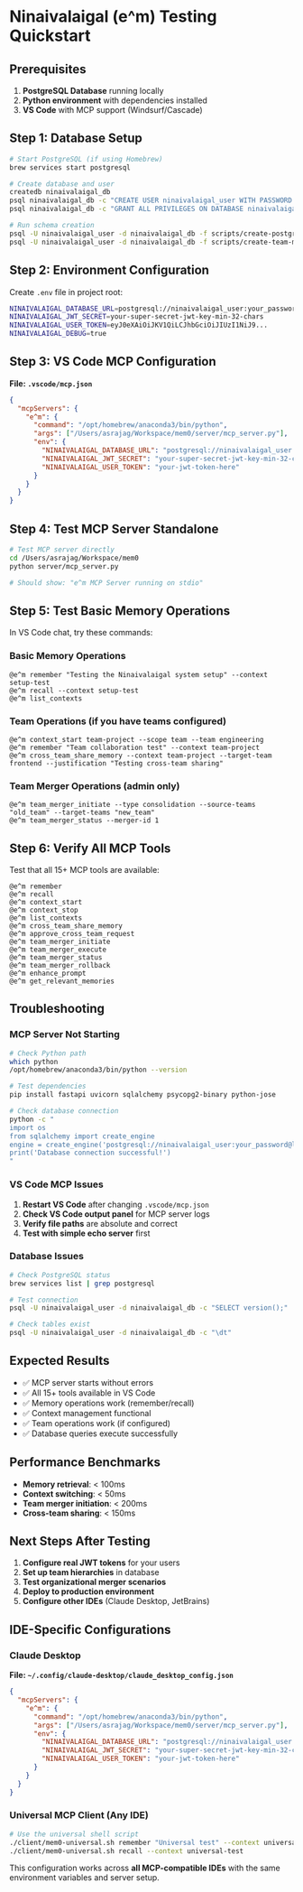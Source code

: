 # Ninaivalaigal (e^m) Testing Quickstart

## Prerequisites
1. **PostgreSQL Database** running locally
2. **Python environment** with dependencies installed
3. **VS Code** with MCP support (Windsurf/Cascade)

## Step 1: Database Setup
```bash
# Start PostgreSQL (if using Homebrew)
brew services start postgresql

# Create database and user
createdb ninaivalaigal_db
psql ninaivalaigal_db -c "CREATE USER ninaivalaigal_user WITH PASSWORD 'your_password';"
psql ninaivalaigal_db -c "GRANT ALL PRIVILEGES ON DATABASE ninaivalaigal_db TO ninaivalaigal_user;"

# Run schema creation
psql -U ninaivalaigal_user -d ninaivalaigal_db -f scripts/create-postgresql-schema.sql
psql -U ninaivalaigal_user -d ninaivalaigal_db -f scripts/create-team-merger-schema.sql
```

## Step 2: Environment Configuration
Create `.env` file in project root:
```bash
NINAIVALAIGAL_DATABASE_URL=postgresql://ninaivalaigal_user:your_password@localhost:5432/ninaivalaigal_db
NINAIVALAIGAL_JWT_SECRET=your-super-secret-jwt-key-min-32-chars
NINAIVALAIGAL_USER_TOKEN=eyJ0eXAiOiJKV1QiLCJhbGciOiJIUzI1NiJ9...
NINAIVALAIGAL_DEBUG=true
```

## Step 3: VS Code MCP Configuration
**File: `.vscode/mcp.json`**
```json
{
  "mcpServers": {
    "e^m": {
      "command": "/opt/homebrew/anaconda3/bin/python",
      "args": ["/Users/asrajag/Workspace/mem0/server/mcp_server.py"],
      "env": {
        "NINAIVALAIGAL_DATABASE_URL": "postgresql://ninaivalaigal_user:your_password@localhost:5432/ninaivalaigal_db",
        "NINAIVALAIGAL_JWT_SECRET": "your-super-secret-jwt-key-min-32-chars",
        "NINAIVALAIGAL_USER_TOKEN": "your-jwt-token-here"
      }
    }
  }
}
```

## Step 4: Test MCP Server Standalone
```bash
# Test MCP server directly
cd /Users/asrajag/Workspace/mem0
python server/mcp_server.py

# Should show: "e^m MCP Server running on stdio"
```

## Step 5: Test Basic Memory Operations
In VS Code chat, try these commands:

### Basic Memory Operations
```
@e^m remember "Testing the Ninaivalaigal system setup" --context setup-test
@e^m recall --context setup-test
@e^m list_contexts
```

### Team Operations (if you have teams configured)
```
@e^m context_start team-project --scope team --team engineering
@e^m remember "Team collaboration test" --context team-project
@e^m cross_team_share_memory --context team-project --target-team frontend --justification "Testing cross-team sharing"
```

### Team Merger Operations (admin only)
```
@e^m team_merger_initiate --type consolidation --source-teams "old_team" --target-teams "new_team"
@e^m team_merger_status --merger-id 1
```

## Step 6: Verify All MCP Tools
Test that all 15+ MCP tools are available:
```
@e^m remember
@e^m recall
@e^m context_start
@e^m context_stop
@e^m list_contexts
@e^m cross_team_share_memory
@e^m approve_cross_team_request
@e^m team_merger_initiate
@e^m team_merger_execute
@e^m team_merger_status
@e^m team_merger_rollback
@e^m enhance_prompt
@e^m get_relevant_memories
```

## Troubleshooting

### MCP Server Not Starting
```bash
# Check Python path
which python
/opt/homebrew/anaconda3/bin/python --version

# Test dependencies
pip install fastapi uvicorn sqlalchemy psycopg2-binary python-jose

# Check database connection
python -c "
import os
from sqlalchemy import create_engine
engine = create_engine('postgresql://ninaivalaigal_user:your_password@localhost:5432/ninaivalaigal_db')
print('Database connection successful!')
"
```

### VS Code MCP Issues
1. **Restart VS Code** after changing `.vscode/mcp.json`
2. **Check VS Code output panel** for MCP server logs
3. **Verify file paths** are absolute and correct
4. **Test with simple echo server** first

### Database Issues
```bash
# Check PostgreSQL status
brew services list | grep postgresql

# Test connection
psql -U ninaivalaigal_user -d ninaivalaigal_db -c "SELECT version();"

# Check tables exist
psql -U ninaivalaigal_user -d ninaivalaigal_db -c "\dt"
```

## Expected Results
- ✅ MCP server starts without errors
- ✅ All 15+ tools available in VS Code
- ✅ Memory operations work (remember/recall)
- ✅ Context management functional
- ✅ Team operations work (if configured)
- ✅ Database queries execute successfully

## Performance Benchmarks
- **Memory retrieval**: < 100ms
- **Context switching**: < 50ms
- **Team merger initiation**: < 200ms
- **Cross-team sharing**: < 150ms

## Next Steps After Testing
1. **Configure real JWT tokens** for your users
2. **Set up team hierarchies** in database
3. **Test organizational merger scenarios**
4. **Deploy to production environment**
5. **Configure other IDEs** (Claude Desktop, JetBrains)

## IDE-Specific Configurations

### Claude Desktop
**File: `~/.config/claude-desktop/claude_desktop_config.json`**
```json
{
  "mcpServers": {
    "e^m": {
      "command": "/opt/homebrew/anaconda3/bin/python",
      "args": ["/Users/asrajag/Workspace/mem0/server/mcp_server.py"],
      "env": {
        "NINAIVALAIGAL_DATABASE_URL": "postgresql://ninaivalaigal_user:your_password@localhost:5432/ninaivalaigal_db",
        "NINAIVALAIGAL_JWT_SECRET": "your-super-secret-jwt-key-min-32-chars",
        "NINAIVALAIGAL_USER_TOKEN": "your-jwt-token-here"
      }
    }
  }
}
```

### Universal MCP Client (Any IDE)
```bash
# Use the universal shell script
./client/mem0-universal.sh remember "Universal test" --context universal-test
./client/mem0-universal.sh recall --context universal-test
```

This configuration works across **all MCP-compatible IDEs** with the same environment variables and server setup.
